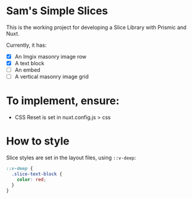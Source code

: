 # Sam's Simple Slices

This is the working project for developing a Slice Library with Prismic and Nuxt.

Currently, it has:

- [x] An Imgix masonry image row
- [x] A text block
- [ ] An embed
- [ ] A vertical masonry image grid

# To implement, ensure:

- CSS Reset is set in nuxt.config.js > css

# How to style

Slice styles are set in the layout files, using `::v-deep`:

```scss
::v-deep {
  .slice-text-block {
    color: red;
  }
}
```
